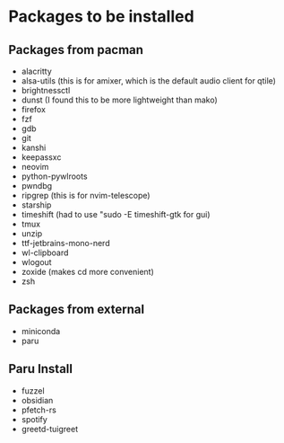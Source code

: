 # Packages to be installed
## Packages from pacman
- alacritty
- alsa-utils (this is for amixer, which is the default audio client for qtile)
- brightnessctl
- dunst (I found this to be more lightweight than mako)
- firefox
- fzf
- gdb
- git
- kanshi
- keepassxc
- neovim
- python-pywlroots
- pwndbg
- ripgrep (this is for nvim-telescope)
- starship
- timeshift (had to use "sudo -E timeshift-gtk for gui)
- tmux
- unzip
- ttf-jetbrains-mono-nerd
- wl-clipboard
- wlogout
- zoxide (makes cd more convenient)
- zsh

## Packages from external
- miniconda
- paru

## Paru Install
- fuzzel
- obsidian
- pfetch-rs
- spotify
- greetd-tuigreet
